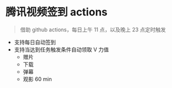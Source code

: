 # 腾讯视频签到 actions

> 借助 github actions，每日上午 11 点，以及晚上 23 点定时触发

- 支持每日自动签到
- 支持当达到任务触发条件自动领取 V 力值
  - 赠片
  - 下载
  - 弹幕
  - 观影 60 min
